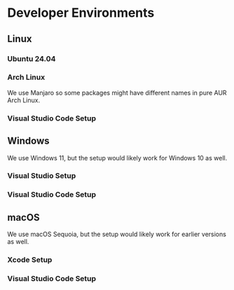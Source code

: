 # Developer Environments

## Linux

### Ubuntu 24.04

### Arch Linux

We use Manjaro so some packages might have different names in pure AUR Arch Linux.

### Visual Studio Code Setup

## Windows

We use Windows 11, but the setup would likely work for Windows 10 as well.

### Visual Studio Setup

### Visual Studio Code Setup

## macOS

We use macOS Sequoia, but the setup would likely work for earlier versions as well.

### Xcode Setup

### Visual Studio Code Setup
